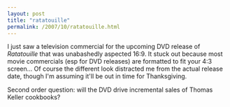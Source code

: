 ```yaml
---
layout: post
title: "ratatouille"
permalink: /2007/10/ratatouille.html
---
```


I just saw a television commercial for the upcoming DVD release of _Ratatouille_ that was unabashedly aspected 16:9. It stuck out because most movie commercials (esp for DVD releases) are formatted to fit your 4:3 screen... Of course the different look distracted me from the actual release date, though I'm assuming it'll be out in time for Thanksgiving.

Second order question: will the DVD drive incremental sales of Thomas Keller cookbooks?